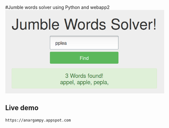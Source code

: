 #Jumble words solver using Python and webapp2
![Anargam](/img.png "Screenshot") 

## Live demo
`https://anargampy.appspot.com`